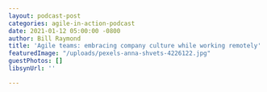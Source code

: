 ```yaml
---
layout: podcast-post
categories: agile-in-action-podcast
date: 2021-01-12 05:00:00 -0800
author: Bill Raymond
title: 'Agile teams: embracing company culture while working remotely'
featuredImage: "/uploads/pexels-anna-shvets-4226122.jpg"
guestPhotos: []
libsynUrl: ''

---
```

